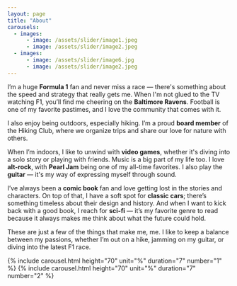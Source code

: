 ```yaml
---
layout: page
title: "About"
carousels:
  - images: 
      - image: /assets/slider/image1.jpeg
      - image: /assets/slider/image2.jpeg
  - images: 
      - image: /assets/slider/image6.jpg
      - image: /assets/slider/image2.jpeg
---
```


I’m a huge **Formula 1** fan and never miss a race — there's something about the speed and strategy that really gets me. When I'm not glued to the TV watching F1, you’ll find me cheering on the **Baltimore Ravens**. Football is one of my favorite pastimes, and I love the community that comes with it.

I also enjoy being outdoors, especially hiking. I’m a proud **board member** of the Hiking Club, where we organize trips and share our love for nature with others.

When I’m indoors, I like to unwind with **video games**, whether it's diving into a solo story or playing with friends. Music is a big part of my life too. I love **alt-rock**, with **Pearl Jam** being one of my all-time favorites. I also play the **guitar** — it's my way of expressing myself through sound.

I’ve always been a **comic book** fan and love getting lost in the stories and characters. On top of that, I have a soft spot for **classic cars**; there’s something timeless about their design and history. And when I want to kick back with a good book, I reach for **sci-fi** — it’s my favorite genre to read because it always makes me think about what the future could hold.

These are just a few of the things that make me, me. I like to keep a balance between my passions, whether I’m out on a hike, jamming on my guitar, or diving into the latest F1 race.

{% include carousel.html height="70" unit="%" duration="7" number="1" %}
{% include carousel.html height="70" unit="%" duration="7" number="2" %}
